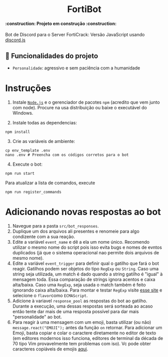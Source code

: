 <h1 align="center"> FortiBot </h1>
<h4 align="left"> 
    :construction:  Projeto em construção  :construction:
</h4>

Bot de Discord para o Server FortiCrack: Versão JavaScript usando [discord.js](https://discord.js.org/#/)

## :hammer: Funcionalidades do projeto
- `Personalidade`: agressivo e sem paciência com a humanidade


# Instruções

1. Instale [`Node.js`](https://nodejs.org/en/) e o gerenciador de pacotes `npm` (acredito que vem junto com node). Procure na usa distribuição ou baixe o executável do Windows.

2. Instale todas as dependencias:

```
npm install
```

3. Crie as variáveis de ambiente:
```
cp env_template .env
nano .env # Preencha com os códigos corretos para o bot
```

4. Execute o bot:
```
npm run start
```

Para atualizar a lista de comandos, execute

```
npm run register_commands
```

# Adicionando novas respostas ao bot

1. Navegue para a pasta `src/bot_responses`.
2. Duplique um dos arquivos ali presentes e renomeie para algo condizente com a sua reação.
3. Edite a variável `event_name` e dê a ela um nome único. Recomendo utilizar o mesmo nome do script pois isso evita bugs e nomes de evntos duplicados (já que o sistema operacional nao permite dois arquivos de mesmo nome).
4. Edite a variável `event_trigger` para definir qual o gatilho que fará o bot reagir. Gatilhos podem ser objetos do tipo `RegExp` ou `String`. Caso uma string seja utilizada, um match é dado quando a string gatilho é "igual" à mensagem toda. Essa comparação de strings ignora acentos e caixa alta/baixa. Caso uma `RegExp`, seja usada o match também é feito ignorando caixa alta/baixa. Para montar e testar `RegExp` visite [esse site](https://regex101.com/) e selecione o `flavor`como `ECMAScript`.
5. Adicione à variavel `response_pool` as respostas do bot ao gatilho. Durante a execução, uma dessas respostas será sorteada ao acaso então tente dar mais de uma resposta possível para dar mais "personalidade" ao bot.
6. Para reagir à uma mensagem com um emoji, basta utilizar (ou não) `message.react("EMOJI");` antes da função `on` retornar. Para adicionar um Emoji, basta copiar e colar o caractere diretamente no editor de texto (em editores modernos isso funciona, editores de terminal da década de 70 tipo Vim provavelmente tem problemas com iso). Vc pode obter caracteres copiáveis de emojis [aqui](https://emojipedia.org/).